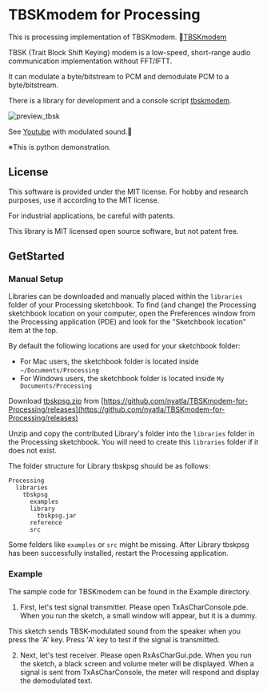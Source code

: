 # TBSKmodem for Processing



This is processing implementation of TBSKmodem.
🐓[TBSKmodem](https://github.com/nyatla/TBSKmodem/)


TBSK (Trait Block Shift Keying) modem is a low-speed, short-range audio communication implementation without FFT/IFTT.

It can modulate a byte/bitstream to PCM  and demodulate PCM to a byte/bitstream.

There is a library for development and a console script [tbskmodem](tbskmodem.md).

![preview_tbsk](https://user-images.githubusercontent.com/2483108/194768184-cecddff0-1fa4-4df8-af3f-f16ed4ef1718.gif)

See [Youtube](https://www.youtube.com/watch?v=4cB3hWATDUQ) with modulated sound.🎵

※This is python demonstration.


## License

This software is provided under the MIT license. For hobby and research purposes, use it according to the MIT license.

For industrial applications, be careful with patents.

This library is MIT licensed open source software, but not patent free.


## GetStarted

### Manual Setup
Libraries can be downloaded and manually placed within the `libraries` folder of your Processing sketchbook. To find (and change) the Processing sketchbook location on your computer, open the Preferences window from the Processing application (PDE) and look for the "Sketchbook location" item at the top.

By default the following locations are used for your sketchbook folder: 
  * For Mac users, the sketchbook folder is located inside `~/Documents/Processing` 
  * For Windows users, the sketchbook folder is located inside `My Documents/Processing`

Download [tbskpsg.zip](https://github.com/nyatla/TBSKmodem-for-Processing/releases) from [https://github.com/nyatla/TBSKmodem-for-Processing/releases](https://github.com/nyatla/TBSKmodem-for-Processing/releases)

Unzip and copy the contributed Library's folder into the `libraries` folder in the Processing sketchbook. You will need to create this `libraries` folder if it does not exist.

The folder structure for Library tbskpsg should be as follows:

```
Processing
  libraries
    tbskpsg
      examples
      library
        tbskpsg.jar
      reference
      src
```
             
Some folders like `examples` or `src` might be missing. After Library tbskpsg has been successfully installed, restart the Processing application.


### Example
The sample code for TBSKmodem can be found in the Example directory.

1. First, let's test signal transmitter. Please open TxAsCharConsole.pde. When you run the sketch, a small window will appear, but it is a dummy.

This sketch sends TBSK-modulated sound from the speaker when you press the 'A' key. Press 'A' key to test if the signal is transmitted.

2. Next, let's test receiver. Please open RxAsCharGui.pde. When you run the sketch, a black screen and volume meter will be displayed. When a signal is sent from TxAsCharConsole, the meter will respond and display the demodulated text.

